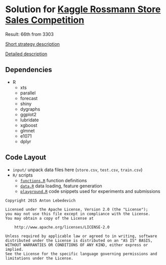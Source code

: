 # Solution for [Kaggle Rossmann Store Sales Competition](https://www.kaggle.com/c/rossmann-store-sales)

Result: 66th from 3303

[Short strategy description](/strategy.md)

[Detailed description](http://mabrek.github.io/blog/kaggle-forecasting/)

## Dependencies

- R
    - xts
    - parallel
    - forecast
    - shiny
    - dygraphs
    - ggplot2
    - lubridate
    - xgboost
    - glmnet
    - e1071
    - dplyr

## Code Layout

* `input/` unpack data files here (`store.csv`, `test.csv`, `train.csv`)
* `R/` scripts
    * [`functions.R`](R/functions.R) function definitions
    * [`data.R`](R/data.R) data loading, feature generation
    * [`playground.R`](R/playground.R) code snippets used for experiments and submissions


```
Copyright 2015 Anton Lebedevich

Licensed under the Apache License, Version 2.0 (the "License");
you may not use this file except in compliance with the License.
You may obtain a copy of the License at

    http://www.apache.org/licenses/LICENSE-2.0

Unless required by applicable law or agreed to in writing, software
distributed under the License is distributed on an "AS IS" BASIS,
WITHOUT WARRANTIES OR CONDITIONS OF ANY KIND, either express or implied.
See the License for the specific language governing permissions and
limitations under the License.
```